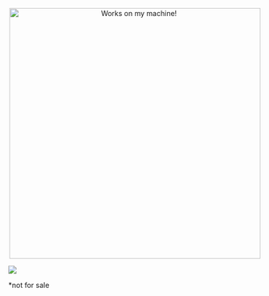 <p align="center">
    <img src="https://img.shields.io/badge/%E6%9E%97%E9%84%AD%E6%9C%88%E5%A8%A5-%E5%86%9A%E5%AE%B6%E9%8F%9F-success?logo=" title="Works on my machine!" width=500>
</p>

![](https://images-ext-1.discordapp.net/external/4YY9wjCOp-2cMlFGZSbLR7cOgGZrwqi-vlp3gZXMjbE/%3Fwidth%3D780%26height%3D585/https/media.discordapp.net/attachments/430364566027763744/938125566488490014/IMG_2604.jpg)


*not for sale
